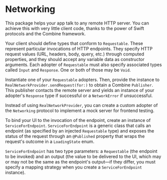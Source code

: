 # Networking

This package helps your app talk to any remote HTTP server.  You can achieve this with very little client code, thanks to the power of Swift protocols and the Combine framework.

Your client should define types that conform to `Requestable`.  These represent particular invocations of HTTP endpoints.  They specify HTTP request values (URL, headers, body, query, etc.) through computed properties, and they should accept any variable data as constructor arguments.  Each adopter of `Requestable` must also specify associated types called `Input` and `Response`.  One or both of those may be `Void`.

Instantiate one of your `Requestable` adopters.  Then, provide the instance to `RealNetworkProvider.sendRequest(for:)` to obtain a Combine `Publisher`.  This publisher contacts the remote server and yields an instance of your adopter's `Response` type if successful or a `NetworkError` if unsuccessful.

Instead of using `RealNetworkProvider`, you can create a custom adopter of the `Networking` protocol to implement a mock server for frontend testing.

To bind your UI to the invocation of the endpoint, create an instance of `ServiceForEndpoint`.  `ServiceForEndpoint` is a generic class that calls an endpoint (as specified by an injected `Requestable` type) and exposes the status of the request through an `@Published` property that wraps the request's outcome in a `LoadingState` enum.

`ServiceForEndpoint` has two type parameters: a `Requestable` (the endpoint to be invoked) and an output (the value to be delivered to the UI, which may or may not be the same as the endpoint's output—if they differ, you must specify a mapping strategy when you create a `ServiceForEndpoint` instance).

